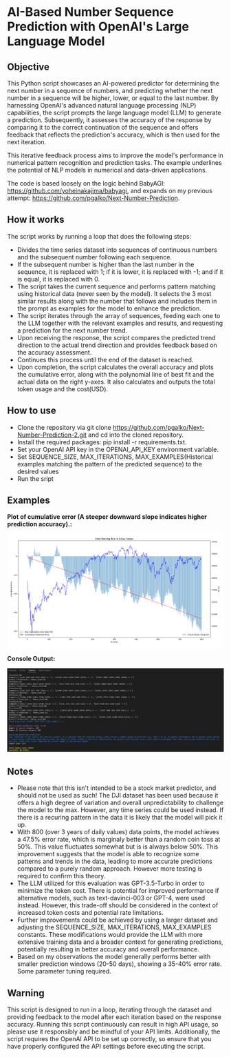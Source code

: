 # AI-Based Number Sequence Prediction with OpenAI's Large Language Model

## Objective
This Python script showcases an AI-powered predictor for determining the next number in a sequence of numbers, and predicting whether the next number in a sequence will be higher, lower, or equal to the last number. By harnessing OpenAI's advanced natural language processing (NLP) capabilities, the script prompts the large language model (LLM) to generate a prediction. Subsequently, it assesses the accuracy of the response by comparing it to the correct continuation of the sequence and offers feedback that reflects the prediction's accuracy, which is then used for the next iteration.

This iterative feedback process aims to improve the model's performance in numerical pattern recognition and prediction tasks. The example underlines the potential of NLP models in numerical and data-driven applications.

The code is based loosely on the logic behind BabyAGI: https://github.com/yoheinakajima/babyagi, and expands on my previous attempt: https://github.com/pgalko/Next-Number-Prediction.

## How it works

The script works by running a loop that does the following steps:

* Divides the time series dataset into sequences of continuous numbers and the subsequent number following each sequence.
* If the subsequent number is higher than the last number in the sequence, it is replaced with 1; if it is lower, it is replaced with -1; and if it is equal, it is replaced with 0.
* The script takes the current sequence and performs pattern matching using historical data (never seen by the model). It selects the 3 most similar results along with the number that follows and includes them in the prompt as examples for the model to enhance the prediction.
* The script iterates through the array of sequences, feeding each one to the LLM together with the relevant examples and results, and requesting a prediction for the next number trend.
* Upon receiving the response, the script compares the predicted trend direction to the actual trend direction and provides feedback based on the accuracy assessment.
* Continues this process until the end of the dataset is reached.
* Upon completion, the script calculates the overall accuracy and plots the cumulative error, along with the polynomial line of best fit and the actual data on the right y-axes. It also calculates and outputs the total token usage and the cost(USD).

## How to use

* Clone the repository via git clone https://github.com/pgalko/Next-Number-Prediction-2.git and cd into the cloned repository.
* Install the required packages: pip install -r requirements.txt.
* Set your OpenAI  API key in the OPENAI_API_KEY environment variable.
* Set SEQUENCE_SIZE, MAX_ITERATIONS, MAX_EXAMPLES(Historical examples matching the pattern of the predicted sequence) to the desired values
* Run the sript

## Examples

**Plot of cumulative error (A steeper downward slope indicates higher prediction accuracy).:**

![](images/Graphs_800_final.png)

**Console Output:**

![](images/Results_final.png)

## Notes

*  Please note that this isn't intended to be a stock market predictor, and should not be used as such! The DJI dataset has been used because it offers a high degree of variation and overall unpredictability to challenge the model to the max. However, any time series could be used instead. If there is a recuring pattern in the data it is likely that the model will pick it up.
*  With 800 (over 3 years of daily values) data points, the model achieves a 47.5% error rate, which is marginaly better than a random coin toss at 50%. This value fluctuates somewhat but is is always below 50%. This improvement suggests that the model is able to recognize some patterns and trends in the data, leading to more accurate predictions compared to a purely random approach. However more testing is required to confirm this theory.
* The LLM utilized for this evaluation was GPT-3.5-Turbo in order to minimize the token cost. There is potential for improved performance if alternative models, such as text-davinci-003 or GPT-4, were used instead. However, this trade-off should be considered in the context of increased token costs and potential rate limitations.
* Further improvements could be achieved by using a larger dataset and adjusting the SEQUENCE_SIZE, MAX_ITERATIONS, MAX_EXAMPLES constants. These modifications would provide the LLM with more extensive training data and a broader context for generating predictions, potentially resulting in better accuracy and overall performance.
* Based on my observations the model generally performs better with smaller prediction windows (20-50 days), showing a 35-40% error rate. Some parameter tuning required.

## Warning

This script is designed to run in a loop, iterating through the dataset and providing feedback to the model after each iteration based on the response accuracy. Running this script continuously can result in high API usage, so please use it responsibly and be mindful of your API limits. Additionally, the script requires the OpenAI API to be set up correctly, so ensure that you have properly configured the API settings before executing the script.

